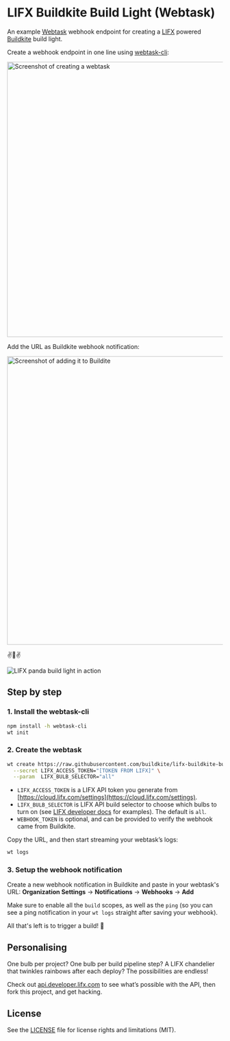 # LIFX Buildkite Build Light (Webtask)

An example [Webtask](https://webtask.io) webhook endpoint for creating a [LIFX](https://lifx.com/) powered [Buildkite](https://buildkite.com/) build light.

Create a webhook endpoint in one line using [webtask-cli](https://github.com/auth0/wt-cli):

<img src="http://i.imgur.com/PWolg0s.png" width="642" alt="Screenshot of creating a webtask">

Add the URL as Buildkite webhook notification:

<img src="http://i.imgur.com/NuOTKz4.png" width="673" alt="Screenshot of adding it to Buildite">

:v::panda_face::v:

![LIFX panda build light in action](http://i.imgur.com/FrBTgnf.gif)

## Step by step

### 1. Install the webtask-cli

```bash
npm install -h webtask-cli
wt init
```

### 2. Create the webtask

```bash
wt create https://raw.githubusercontent.com/buildkite/lifx-buildkite-build-light-webtask/master/index.js \
  --secret LIFX_ACCESS_TOKEN="[TOKEN FROM LIFX]" \
  --param  LIFX_BULB_SELECTOR="all"
```

* `LIFX_ACCESS_TOKEN` is a LIFX API token you generate from [https://cloud.lifx.com/settings](https://cloud.lifx.com/settings).
* `LIFX_BULB_SELECTOR` is LIFX API build selector to choose which bulbs to turn on (see [LIFX developer docs](http://api.developer.lifx.com/docs/selectors) for examples). The default is `all`.
* `WEBHOOK_TOKEN` is optional, and can be provided to verify the webhook came from Buildkite.

Copy the URL, and then start streaming your webtask’s logs:

```bash
wt logs
```

### 3. Setup the webhook notification

Create a new webhook notification in Buildkite and paste in your webtask's URL: **Organization Settings** → **Notifications** → **Webhooks** → **Add**

Make sure to enable all the `build` scopes, as well as the `ping` (so you can see a ping notification in your `wt logs` straight after saving your webhook).

All that's left is to trigger a build! :tada:

## Personalising

One bulb per project? One bulb per build pipeline step? A LIFX chandelier that twinkles rainbows after each deploy? The possibilities are endless!

Check out [api.developer.lifx.com](http://api.developer.lifx.com) to see what’s possible with the API, then fork this project, and get hacking.

## License

See the [LICENSE](LICENSE.md) file for license rights and limitations (MIT).
